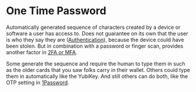 # One Time Password
Automatically generated sequence of characters created by a device or software a user has access to. Does not guarantee on its own that the user is who they say they are ([Authentication](/knowledge/LIP/Authentication.md)), because the device could have been stolen. But in combination with a password or finger scan, provides another factor in [2FA or MFA](/knowledge/LIP/MFA.md). 

Some generate the sequence and require the human to type them in such as the older cards that you saw folks carry in their wallet. Others could type them in automatically like the YubiKey. And still others can do both, like the OTP setting in [1Password](/knowledge/LIP/1Password.md).